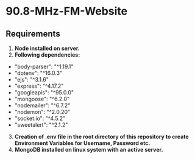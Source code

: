 # 90.8-MHz-FM-Website

## Requirements
1. **Node installed on server.**
2. **Following dependencies:**
- "body-parser": "^1.19.1"
- "dotenv": "^16.0.3"
- "ejs": "^3.1.6"
- "express": "^4.17.2"
- "googleapis": "^95.0.0"
- "mongoose": "^6.2.0"
- "nodemailer": "^6.7.2"
- "nodemon": "^2.0.20"
- "socket.io": "^4.5.2"
- "sweetalert": "^2.1.2"
3. **Creation of .env file in the root directory of this repository to create Environment Variables for Username, Password etc.**
4. **MongoDB installed on linux system with an active server.**
